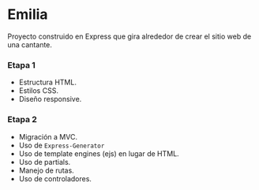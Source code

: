 # Emilia

Proyecto construido en Express que gira alrededor de crear el sitio web de una cantante.

### Etapa 1

- Estructura HTML.
- Estilos CSS.
- Diseño responsive.

### Etapa 2

- Migración a MVC.
- Uso de `Express-Generator`
- Uso de template engines (ejs) en lugar de HTML.
- Uso de partials.
- Manejo de rutas.
- Uso de controladores.